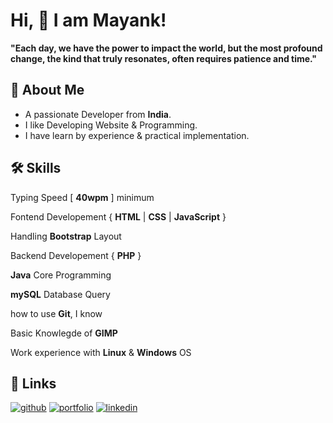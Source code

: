 # Hi, 👋  I am Mayank!

**"Each day, we have the power to impact the world, but the most profound change, the kind that truly resonates, often requires patience and time."**

<!-- प्रतिदिनं वयं जगत् परिवर्तयामः। परन्तु जगत् परिवर्तयितुं सम्यक् मार्गः, तत् प्रभावं अधिकतया चिन्तयति यत् अधिकं समयं लभते। -->

## 🚀 About Me

-   A passionate Developer from **India**.
-   I like Developing Website & Programming.
-   I have learn by experience & practical implementation.

## 🛠 Skills

Typing Speed [ __40wpm__ ] minimum 

Fontend Developement { __HTML__ | __CSS__ | __JavaScript__ }

Handling __Bootstrap__ Layout

Backend Developement { __PHP__ }

__Java__ Core Programming

__mySQL__ Database Query

how to use __Git__, I know

Basic Knowlegde of __GIMP__

Work experience with __Linux__ & __Windows__ OS

## 🔗 Links

[![github](https://img.shields.io/badge/github-1DA1F2?style=for-the-badge&logo=github&logoColor=white)](https://github.io/MayankDevil/)
[![portfolio](https://img.shields.io/badge/my_portfolio-000?style=for-the-badge&logo=ko-fi&logoColor=white)](https://mastermayank.w3spaces.com/)
[![linkedin](https://img.shields.io/badge/linkedin-0A66C2?style=for-the-badge&logo=linkedin&logoColor=white)](https://www.linkedin.com/in/MasterMayank/)

<!-- author is mayank -->

